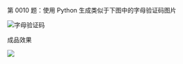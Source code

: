 第 0010 题：使用 Python 生成类似于下图中的字母验证码图片

![字母验证码](https://camo.githubusercontent.com/f80e7aa0d43b3685657b4d329f2809a28c82e12a/687474703a2f2f692e696d6775722e636f6d2f615668626567562e6a7067)

成品效果

![](https://raw.githubusercontent.com/JiYouMCC/python/master/JiYouMCC/0010/0010.GIF)
